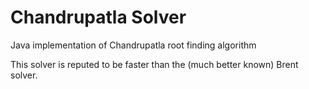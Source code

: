 # Chandrupatla Solver
Java implementation of Chandrupatla root finding algorithm

This solver is reputed to be faster than the (much better known) Brent solver.
